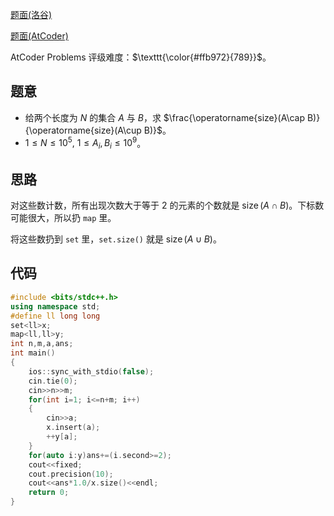 [题面(洛谷)](https://www.luogu.com.cn/problem/AT_arc033_2)

[题面(AtCoder)](https://atcoder.jp/contests/arc033/tasks/arc033_2)

AtCoder Problems 评级难度：$\texttt{\color{#ffb972}{789}}$。

## 题意

- 给两个长度为 $N$ 的集合 $A$ 与 $B$，求 $\frac{\operatorname{size}(A\cap B)}{\operatorname{size}(A\cup B)}$。
- $1\le N\le 10^5,\ 1\le A_i, B_i\le 10^9$。

## 思路

对这些数计数，所有出现次数大于等于 $2$ 的元素的个数就是 $\operatorname{size}(A\cap B)$。下标数可能很大，所以扔 `map` 里。

将这些数扔到 `set` 里，`set.size()` 就是 $\operatorname{size}(A\cup B)$。

## 代码

``` cpp
#include <bits/stdc++.h>
using namespace std;
#define ll long long
set<ll>x;
map<ll,ll>y;
int n,m,a,ans;
int main()
{
    ios::sync_with_stdio(false);
    cin.tie(0);
    cin>>n>>m;
    for(int i=1; i<=n+m; i++)
    {
        cin>>a;
        x.insert(a);
        ++y[a];
    }
    for(auto i:y)ans+=(i.second>=2);
    cout<<fixed;
    cout.precision(10);
    cout<<ans*1.0/x.size()<<endl;
    return 0;
}
```